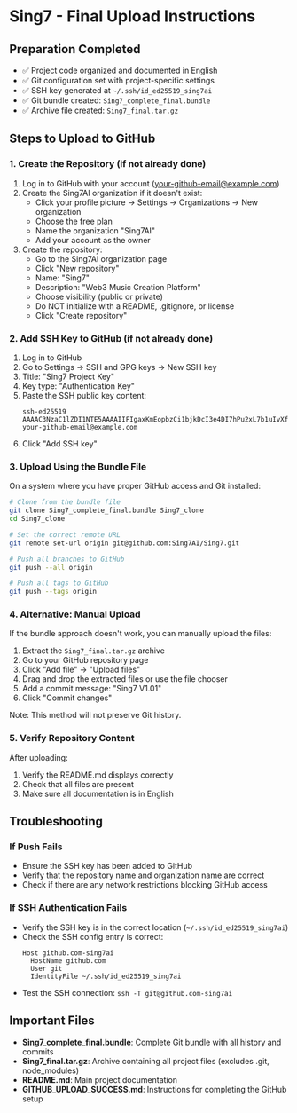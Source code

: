 # Sing7 - Final Upload Instructions

## Preparation Completed
- ✅ Project code organized and documented in English
- ✅ Git configuration set with project-specific settings
- ✅ SSH key generated at `~/.ssh/id_ed25519_sing7ai`
- ✅ Git bundle created: `Sing7_complete_final.bundle`
- ✅ Archive file created: `Sing7_final.tar.gz`

## Steps to Upload to GitHub

### 1. Create the Repository (if not already done)

1. Log in to GitHub with your account (your-github-email@example.com)
2. Create the Sing7AI organization if it doesn't exist:
   - Click your profile picture → Settings → Organizations → New organization
   - Choose the free plan
   - Name the organization "Sing7AI"
   - Add your account as the owner
3. Create the repository:
   - Go to the Sing7AI organization page
   - Click "New repository"
   - Name: "Sing7"
   - Description: "Web3 Music Creation Platform"
   - Choose visibility (public or private)
   - Do NOT initialize with a README, .gitignore, or license
   - Click "Create repository"

### 2. Add SSH Key to GitHub (if not already done)

1. Log in to GitHub
2. Go to Settings → SSH and GPG keys → New SSH key
3. Title: "Sing7 Project Key"
4. Key type: "Authentication Key"
5. Paste the SSH public key content:
   ```
   ssh-ed25519 AAAAC3NzaC1lZDI1NTE5AAAAIIFIgaxKmEopbzCi1bjkDcI3e4DI7hPu2xL7b1uIvXfo your-github-email@example.com
   ```
6. Click "Add SSH key"

### 3. Upload Using the Bundle File

On a system where you have proper GitHub access and Git installed:

```bash
# Clone from the bundle file
git clone Sing7_complete_final.bundle Sing7_clone
cd Sing7_clone

# Set the correct remote URL
git remote set-url origin git@github.com:Sing7AI/Sing7.git

# Push all branches to GitHub
git push --all origin

# Push all tags to GitHub
git push --tags origin
```

### 4. Alternative: Manual Upload

If the bundle approach doesn't work, you can manually upload the files:

1. Extract the `Sing7_final.tar.gz` archive
2. Go to your GitHub repository page
3. Click "Add file" → "Upload files"
4. Drag and drop the extracted files or use the file chooser
5. Add a commit message: "Sing7 V1.01"
6. Click "Commit changes"

Note: This method will not preserve Git history.

### 5. Verify Repository Content

After uploading:
1. Verify the README.md displays correctly
2. Check that all files are present
3. Make sure all documentation is in English

## Troubleshooting

### If Push Fails
- Ensure the SSH key has been added to GitHub
- Verify that the repository name and organization name are correct
- Check if there are any network restrictions blocking GitHub access

### If SSH Authentication Fails
- Verify the SSH key is in the correct location (`~/.ssh/id_ed25519_sing7ai`)
- Check the SSH config entry is correct:
  ```
  Host github.com-sing7ai
    HostName github.com
    User git
    IdentityFile ~/.ssh/id_ed25519_sing7ai
  ```
- Test the SSH connection: `ssh -T git@github.com-sing7ai`

## Important Files

- **Sing7_complete_final.bundle**: Complete Git bundle with all history and commits
- **Sing7_final.tar.gz**: Archive containing all project files (excludes .git, node_modules)
- **README.md**: Main project documentation
- **GITHUB_UPLOAD_SUCCESS.md**: Instructions for completing the GitHub setup 